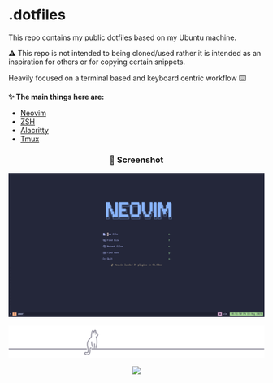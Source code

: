 # .dotfiles

This repo contains my public dotfiles based on my Ubuntu machine.

⚠️ This repo is not intended to being cloned/used rather it is intended as an inspiration for others or for copying certain snippets.

Heavily focused on a terminal based and keyboard centric workflow  ⌨️


**✨ The main things here are:**
- [ Neovim ](https://github.com/groovyghost/dotfiles/tree/main/nvim)
- [ ZSH ](https://github.com/groovyghost/dotfiles/tree/main/zsh)
- [ Alacritty ](https://github.com/groovyghost/dotfiles/tree/main/alacritty)
- [ Tmux ](https://github.com/groovyghost/dotfiles/tree/main/tmux)

<h3 align="center">
    📸 Screenshot
</h3>

![Screensot](https://raw.githubusercontent.com/groovyghost/dotfiles/main/.github/neovim.png)

<p align="center"><img src="https://raw.githubusercontent.com/groovyghost/dotfiles/main/.github/footer.svg?sanitize=true" /></p>
<p align="center"><a href="https://github.com/groovyghost/dotfiles/blob/main/LICENSE"><img src="https://img.shields.io/static/v1.svg?style=for-the-badge&label=License&message=MIT&logoColor=d9e0ee&colorA=302d41&colorB=b7bdf8"/></a></p>
